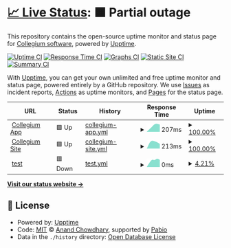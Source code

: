 # [📈 Live Status](https://Collegium-software.github.io/upptime): <!--live status--> **🟧 Partial outage**

This repository contains the open-source uptime monitor and status page for [Collegium software](https://Collegium-software.github.io/upptime), powered by [Upptime](https://github.com/upptime/upptime).

[![Uptime CI](https://github.com/Collegium-software/upptime/workflows/Uptime%20CI/badge.svg)](https://github.com/Collegium-software/upptime/actions?query=workflow%3A%22Uptime+CI%22)
[![Response Time CI](https://github.com/Collegium-software/upptime/workflows/Response%20Time%20CI/badge.svg)](https://github.com/Collegium-software/upptime/actions?query=workflow%3A%22Response+Time+CI%22)
[![Graphs CI](https://github.com/Collegium-software/upptime/workflows/Graphs%20CI/badge.svg)](https://github.com/Collegium-software/upptime/actions?query=workflow%3A%22Graphs+CI%22)
[![Static Site CI](https://github.com/Collegium-software/upptime/workflows/Static%20Site%20CI/badge.svg)](https://github.com/Collegium-software/upptime/actions?query=workflow%3A%22Static+Site+CI%22)
[![Summary CI](https://github.com/Collegium-software/upptime/workflows/Summary%20CI/badge.svg)](https://github.com/Collegium-software/upptime/actions?query=workflow%3A%22Summary+CI%22)

With [Upptime](https://upptime.js.org), you can get your own unlimited and free uptime monitor and status page, powered entirely by a GitHub repository. We use [Issues](https://github.com/Collegium-software/upptime/issues) as incident reports, [Actions](https://github.com/Collegium-software/upptime/actions) as uptime monitors, and [Pages](https://Collegium-software.github.io/upptime) for the status page.

<!--start: status pages-->
<!-- This summary is generated by Upptime (https://github.com/upptime/upptime) -->
<!-- Do not edit this manually, your changes will be overwritten -->
<!-- prettier-ignore -->
| URL | Status | History | Response Time | Uptime |
| --- | ------ | ------- | ------------- | ------ |
| <img alt="" src="https://icons.duckduckgo.com/ip3/app.collegiumbuilt.com.ico" height="13"> [Collegium App](https://app.collegiumbuilt.com) | 🟩 Up | [collegium-app.yml](https://github.com/Collegium-software/upptime/commits/HEAD/history/collegium-app.yml) | <details><summary><img alt="Response time graph" src="./graphs/collegium-app/response-time-week.png" height="20"> 207ms</summary><br><a href="https://Collegium-software.github.io/upptime/history/collegium-app"><img alt="Response time 207" src="https://img.shields.io/endpoint?url=https%3A%2F%2Fraw.githubusercontent.com%2FCollegium-software%2Fupptime%2FHEAD%2Fapi%2Fcollegium-app%2Fresponse-time.json"></a><br><a href="https://Collegium-software.github.io/upptime/history/collegium-app"><img alt="24-hour response time 207" src="https://img.shields.io/endpoint?url=https%3A%2F%2Fraw.githubusercontent.com%2FCollegium-software%2Fupptime%2FHEAD%2Fapi%2Fcollegium-app%2Fresponse-time-day.json"></a><br><a href="https://Collegium-software.github.io/upptime/history/collegium-app"><img alt="7-day response time 207" src="https://img.shields.io/endpoint?url=https%3A%2F%2Fraw.githubusercontent.com%2FCollegium-software%2Fupptime%2FHEAD%2Fapi%2Fcollegium-app%2Fresponse-time-week.json"></a><br><a href="https://Collegium-software.github.io/upptime/history/collegium-app"><img alt="30-day response time 207" src="https://img.shields.io/endpoint?url=https%3A%2F%2Fraw.githubusercontent.com%2FCollegium-software%2Fupptime%2FHEAD%2Fapi%2Fcollegium-app%2Fresponse-time-month.json"></a><br><a href="https://Collegium-software.github.io/upptime/history/collegium-app"><img alt="1-year response time 207" src="https://img.shields.io/endpoint?url=https%3A%2F%2Fraw.githubusercontent.com%2FCollegium-software%2Fupptime%2FHEAD%2Fapi%2Fcollegium-app%2Fresponse-time-year.json"></a></details> | <details><summary><a href="https://Collegium-software.github.io/upptime/history/collegium-app">100.00%</a></summary><a href="https://Collegium-software.github.io/upptime/history/collegium-app"><img alt="All-time uptime 100.00%" src="https://img.shields.io/endpoint?url=https%3A%2F%2Fraw.githubusercontent.com%2FCollegium-software%2Fupptime%2FHEAD%2Fapi%2Fcollegium-app%2Fuptime.json"></a><br><a href="https://Collegium-software.github.io/upptime/history/collegium-app"><img alt="24-hour uptime 100.00%" src="https://img.shields.io/endpoint?url=https%3A%2F%2Fraw.githubusercontent.com%2FCollegium-software%2Fupptime%2FHEAD%2Fapi%2Fcollegium-app%2Fuptime-day.json"></a><br><a href="https://Collegium-software.github.io/upptime/history/collegium-app"><img alt="7-day uptime 100.00%" src="https://img.shields.io/endpoint?url=https%3A%2F%2Fraw.githubusercontent.com%2FCollegium-software%2Fupptime%2FHEAD%2Fapi%2Fcollegium-app%2Fuptime-week.json"></a><br><a href="https://Collegium-software.github.io/upptime/history/collegium-app"><img alt="30-day uptime 100.00%" src="https://img.shields.io/endpoint?url=https%3A%2F%2Fraw.githubusercontent.com%2FCollegium-software%2Fupptime%2FHEAD%2Fapi%2Fcollegium-app%2Fuptime-month.json"></a><br><a href="https://Collegium-software.github.io/upptime/history/collegium-app"><img alt="1-year uptime 100.00%" src="https://img.shields.io/endpoint?url=https%3A%2F%2Fraw.githubusercontent.com%2FCollegium-software%2Fupptime%2FHEAD%2Fapi%2Fcollegium-app%2Fuptime-year.json"></a></details>
| <img alt="" src="https://icons.duckduckgo.com/ip3/collegiumbuilt.com.ico" height="13"> [Collegium Site](https://collegiumbuilt.com) | 🟩 Up | [collegium-site.yml](https://github.com/Collegium-software/upptime/commits/HEAD/history/collegium-site.yml) | <details><summary><img alt="Response time graph" src="./graphs/collegium-site/response-time-week.png" height="20"> 213ms</summary><br><a href="https://Collegium-software.github.io/upptime/history/collegium-site"><img alt="Response time 213" src="https://img.shields.io/endpoint?url=https%3A%2F%2Fraw.githubusercontent.com%2FCollegium-software%2Fupptime%2FHEAD%2Fapi%2Fcollegium-site%2Fresponse-time.json"></a><br><a href="https://Collegium-software.github.io/upptime/history/collegium-site"><img alt="24-hour response time 213" src="https://img.shields.io/endpoint?url=https%3A%2F%2Fraw.githubusercontent.com%2FCollegium-software%2Fupptime%2FHEAD%2Fapi%2Fcollegium-site%2Fresponse-time-day.json"></a><br><a href="https://Collegium-software.github.io/upptime/history/collegium-site"><img alt="7-day response time 213" src="https://img.shields.io/endpoint?url=https%3A%2F%2Fraw.githubusercontent.com%2FCollegium-software%2Fupptime%2FHEAD%2Fapi%2Fcollegium-site%2Fresponse-time-week.json"></a><br><a href="https://Collegium-software.github.io/upptime/history/collegium-site"><img alt="30-day response time 213" src="https://img.shields.io/endpoint?url=https%3A%2F%2Fraw.githubusercontent.com%2FCollegium-software%2Fupptime%2FHEAD%2Fapi%2Fcollegium-site%2Fresponse-time-month.json"></a><br><a href="https://Collegium-software.github.io/upptime/history/collegium-site"><img alt="1-year response time 213" src="https://img.shields.io/endpoint?url=https%3A%2F%2Fraw.githubusercontent.com%2FCollegium-software%2Fupptime%2FHEAD%2Fapi%2Fcollegium-site%2Fresponse-time-year.json"></a></details> | <details><summary><a href="https://Collegium-software.github.io/upptime/history/collegium-site">100.00%</a></summary><a href="https://Collegium-software.github.io/upptime/history/collegium-site"><img alt="All-time uptime 100.00%" src="https://img.shields.io/endpoint?url=https%3A%2F%2Fraw.githubusercontent.com%2FCollegium-software%2Fupptime%2FHEAD%2Fapi%2Fcollegium-site%2Fuptime.json"></a><br><a href="https://Collegium-software.github.io/upptime/history/collegium-site"><img alt="24-hour uptime 100.00%" src="https://img.shields.io/endpoint?url=https%3A%2F%2Fraw.githubusercontent.com%2FCollegium-software%2Fupptime%2FHEAD%2Fapi%2Fcollegium-site%2Fuptime-day.json"></a><br><a href="https://Collegium-software.github.io/upptime/history/collegium-site"><img alt="7-day uptime 100.00%" src="https://img.shields.io/endpoint?url=https%3A%2F%2Fraw.githubusercontent.com%2FCollegium-software%2Fupptime%2FHEAD%2Fapi%2Fcollegium-site%2Fuptime-week.json"></a><br><a href="https://Collegium-software.github.io/upptime/history/collegium-site"><img alt="30-day uptime 100.00%" src="https://img.shields.io/endpoint?url=https%3A%2F%2Fraw.githubusercontent.com%2FCollegium-software%2Fupptime%2FHEAD%2Fapi%2Fcollegium-site%2Fuptime-month.json"></a><br><a href="https://Collegium-software.github.io/upptime/history/collegium-site"><img alt="1-year uptime 100.00%" src="https://img.shields.io/endpoint?url=https%3A%2F%2Fraw.githubusercontent.com%2FCollegium-software%2Fupptime%2FHEAD%2Fapi%2Fcollegium-site%2Fuptime-year.json"></a></details>
| <img alt="" src="https://icons.duckduckgo.com/ip3/collegiumbuiltz.com.ico" height="13"> [test](https://collegiumbuiltz.com/) | 🟥 Down | [test.yml](https://github.com/Collegium-software/upptime/commits/HEAD/history/test.yml) | <details><summary><img alt="Response time graph" src="./graphs/test/response-time-week.png" height="20"> 0ms</summary><br><a href="https://Collegium-software.github.io/upptime/history/test"><img alt="Response time 0" src="https://img.shields.io/endpoint?url=https%3A%2F%2Fraw.githubusercontent.com%2FCollegium-software%2Fupptime%2FHEAD%2Fapi%2Ftest%2Fresponse-time.json"></a><br><a href="https://Collegium-software.github.io/upptime/history/test"><img alt="24-hour response time 0" src="https://img.shields.io/endpoint?url=https%3A%2F%2Fraw.githubusercontent.com%2FCollegium-software%2Fupptime%2FHEAD%2Fapi%2Ftest%2Fresponse-time-day.json"></a><br><a href="https://Collegium-software.github.io/upptime/history/test"><img alt="7-day response time 0" src="https://img.shields.io/endpoint?url=https%3A%2F%2Fraw.githubusercontent.com%2FCollegium-software%2Fupptime%2FHEAD%2Fapi%2Ftest%2Fresponse-time-week.json"></a><br><a href="https://Collegium-software.github.io/upptime/history/test"><img alt="30-day response time 0" src="https://img.shields.io/endpoint?url=https%3A%2F%2Fraw.githubusercontent.com%2FCollegium-software%2Fupptime%2FHEAD%2Fapi%2Ftest%2Fresponse-time-month.json"></a><br><a href="https://Collegium-software.github.io/upptime/history/test"><img alt="1-year response time 0" src="https://img.shields.io/endpoint?url=https%3A%2F%2Fraw.githubusercontent.com%2FCollegium-software%2Fupptime%2FHEAD%2Fapi%2Ftest%2Fresponse-time-year.json"></a></details> | <details><summary><a href="https://Collegium-software.github.io/upptime/history/test">4.21%</a></summary><a href="https://Collegium-software.github.io/upptime/history/test"><img alt="All-time uptime 4.21%" src="https://img.shields.io/endpoint?url=https%3A%2F%2Fraw.githubusercontent.com%2FCollegium-software%2Fupptime%2FHEAD%2Fapi%2Ftest%2Fuptime.json"></a><br><a href="https://Collegium-software.github.io/upptime/history/test"><img alt="24-hour uptime 4.21%" src="https://img.shields.io/endpoint?url=https%3A%2F%2Fraw.githubusercontent.com%2FCollegium-software%2Fupptime%2FHEAD%2Fapi%2Ftest%2Fuptime-day.json"></a><br><a href="https://Collegium-software.github.io/upptime/history/test"><img alt="7-day uptime 4.21%" src="https://img.shields.io/endpoint?url=https%3A%2F%2Fraw.githubusercontent.com%2FCollegium-software%2Fupptime%2FHEAD%2Fapi%2Ftest%2Fuptime-week.json"></a><br><a href="https://Collegium-software.github.io/upptime/history/test"><img alt="30-day uptime 4.21%" src="https://img.shields.io/endpoint?url=https%3A%2F%2Fraw.githubusercontent.com%2FCollegium-software%2Fupptime%2FHEAD%2Fapi%2Ftest%2Fuptime-month.json"></a><br><a href="https://Collegium-software.github.io/upptime/history/test"><img alt="1-year uptime 4.21%" src="https://img.shields.io/endpoint?url=https%3A%2F%2Fraw.githubusercontent.com%2FCollegium-software%2Fupptime%2FHEAD%2Fapi%2Ftest%2Fuptime-year.json"></a></details>

<!--end: status pages-->

[**Visit our status website →**](https://Collegium-software.github.io/upptime)

## 📄 License

- Powered by: [Upptime](https://github.com/upptime/upptime)
- Code: [MIT](./LICENSE) © [Anand Chowdhary](https://anandchowdhary.com), supported by [Pabio](https://pabio.com)
- Data in the `./history` directory: [Open Database License](https://opendatacommons.org/licenses/odbl/1-0/)
